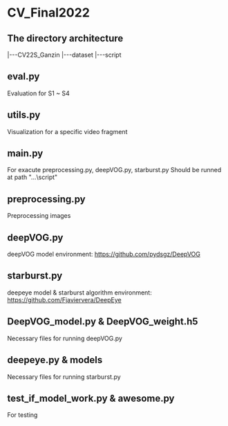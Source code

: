 # CV_Final2022

## The directory architecture
|---CV22S_Ganzin
    |---dataset
    |---script 

## eval.py
Evaluation for S1 ~ S4

## utils.py
Visualization for a specific video fragment

## main.py
For exacute preprocessing.py, deepVOG.py, starburst.py
Should be runned at path "...\script"

## preprocessing.py
Preprocessing images

## deepVOG.py
deepVOG model
environment: https://github.com/pydsgz/DeepVOG

## starburst.py
deepeye model & starburst algorithm
environment: https://github.com/Fjaviervera/DeepEye

## DeepVOG_model.py & DeepVOG_weight.h5
Necessary files for running deepVOG.py

## deepeye.py & models
Necessary files for running starburst.py

## test_if_model_work.py & awesome.py
For testing